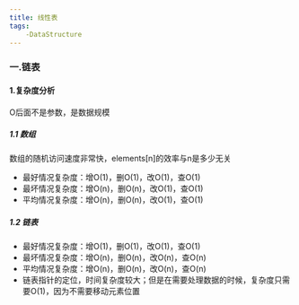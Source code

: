 ```yaml
---
title: 线性表
tags:
	-DataStructure
---
```




### 一.链表

#### 1.复杂度分析

O后面不是参数，是数据规模

##### 1.1 数组

数组的随机访问速度非常快，elements[n]的效率与n是多少无关

- 最好情况复杂度：增O(1)，删O(1)，改O(1)，查O(1)
- 最坏情况复杂度：增O(n)，删O(n)，改O(1)，查O(1)
- 平均情况复杂度：增O(n)，删O(n)，改O(1)，查O(1)

##### 1.2 链表

- 最好情况复杂度：增O(1)，删O(1)，改O(1)，查O(1)
- 最坏情况复杂度：增O(n)，删O(n)，改O(n)，查O(n)
- 平均情况复杂度：增O(n)，删O(n)，改O(n)，查O(n)
- 链表指针的定位，时间复杂度较大；但是在需要处理数据的时候，复杂度只需要O(1)，因为不需要移动元素位置